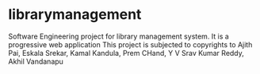 # librarymanagement
Software Engineering project for library management system. It is a progressive web application 
This project is subjected to copyrights to Ajith Pai, Eskala Srekar, Kamal Kandula, Prem CHand, Y V Srav Kumar Reddy, Akhil Vandanapu